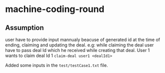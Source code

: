 # machine-coding-round

## Assumption

user have to provide input mannualy beacuse of generated id at the time of ending, claiming and updating the deal.
e.g: while claiming the deal user have to pass deal Id which he received while creating that deal.
User 1 wants to claim deal Id 1
`claim-deal user1 <dealId1>`

Added some inputs in the `test/testCase1.txt` file.
